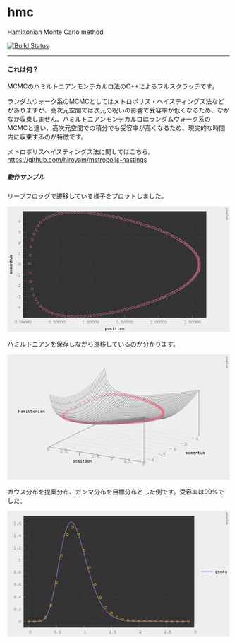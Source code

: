 # hmc

Hamiltonian Monte Carlo method

[![Build Status](https://travis-ci.org/hiroyam/hmc.svg?branch=master)](https://travis-ci.org/hiroyam/hmc)

---

#### これは何？

MCMCのハミルトニアンモンテカルロ法のC++によるフルスクラッチです。

ランダムウォーク系のMCMCとしてはメトロポリス・ヘイスティングス法などがありますが、高次元空間では次元の呪いの影響で受容率が低くなるため、なかなか収束しません。ハミルトニアンモンテカルロはランダムウォーク系のMCMCと違い、高次元空間での積分でも受容率が高くなるため、現実的な時間内に収束するのが特徴です。

メトロポリスヘイスティングス法に関してはこちら。
https://github.com/hiroyam/metropolis-hastings


##### 動作サンプル

リープフロッグで遷移している様子をプロットしました。

![](images/plot1.png)

ハミルトニアンを保存しながら遷移しているのが分かります。

![](images/plot2.png)

ガウス分布を提案分布、ガンマ分布を目標分布とした例です。受容率は99%でした。

![](images/plot3.png)

